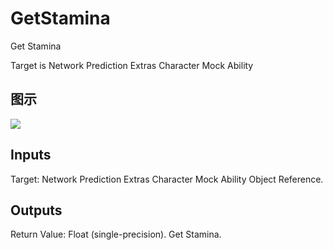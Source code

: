 # GetStamina

Get Stamina

Target is Network Prediction Extras Character Mock Ability

## 图示

![]($-20221218-17321967.png)

## Inputs

Target: Network Prediction Extras Character Mock Ability Object Reference.  

## Outputs

Return Value: Float (single-precision). Get Stamina.

